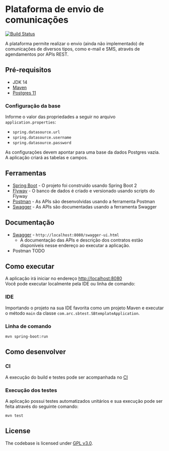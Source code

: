 # Plataforma de envio de comunicações

[![Build Status](https://travis-ci.org/RobertoDebarba/message-scheduler.svg?branch=master)](https://travis-ci.org/RobertoDebarba/message-scheduler)

A plataforma permite realizar o envio (ainda não implementado) de comunicações de diversos tipos, como 
e-mail e SMS, através de agendamentos por APIs REST.

## Pré-requisitos

* JDK 14
* [Maven](https://maven.apache.org/)
* [Postgres 11](https://www.postgresql.org/)

### Configuração da base

Informe o valor das propriedades a seguir no arquivo `application.properties`:
* `spring.datasource.url`
* `spring.datasource.username`
* `spring.datasource.password`

As configurações devem apontar para uma base da dados Postgres vazia. A aplicação criará as tabelas e campos.

## Ferramentas
* [Spring Boot](https://spring.io/projects/spring-boot) - O projeto foi construído usando Spring Boot 2
* [Flyway](https://flywaydb.org/) - O banco de dados é criado e versionado usando scripts do Flyway
* [Postman](https://www.getpostman.com/) - As APIs são desenvolvidas usando a ferramenta Postman
* [Swagger](http://localhost:8080/swagger-ui.html) - As APIs são documentadas usando a ferramenta Swagger

## Documentação

* [Swagger](http://localhost:8080/swagger-ui.html) - `http://localhost:8080/swagger-ui.html`
    * A documentação das APIs e descrição dos contratos estão disponíveis nesse endereço ao executar a aplicação.
* Postman TODO

## Como executar

A aplicação irá iniciar no endereço <http://localhost:8080>  
Você pode executar localmente pela IDE ou linha de comando: 

### IDE 

Importando o projeto na sua IDE favorita como um projeto Maven e executar o método `main` da classe `com.arc.sbtest.SBtemplateApplication`.

### Linha de comando

```shell
mvn spring-boot:run
```

## Como desenvolver

### CI

A execução do build e testes pode ser acompanhada no [CI](https://travis-ci.org/RobertoDebarba/message-scheduler)

### Execução dos testes

A aplicação possui testes automatizados unitários e sua execução pode ser feita através do seguinte comando:

```shell
mvn test
```

## License

The codebase is licensed under [GPL v3.0](http://www.gnu.org/licenses/gpl-3.0.html).